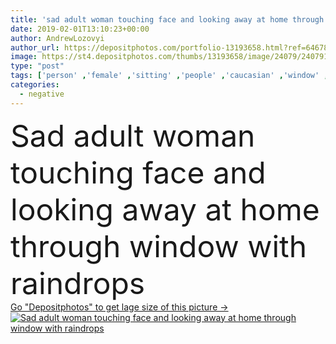 ```yaml
---
title: 'sad adult woman touching face and looking away at home through window with raindrops'
date: 2019-02-01T13:10:23+00:00
author: AndrewLozovyi
author_url: https://depositphotos.com/portfolio-13193658.html?ref=64678756
image: https://st4.depositphotos.com/thumbs/13193658/image/24079/240791912/api_thumb_450.jpg?forcejpeg=true
type: "post"
tags: ['person' ,'female' ,'sitting' ,'people' ,'caucasian' ,'window' ,'home' ,'emotions' ,'woman' ,'stress' ,'indoors' ,'loneliness' ,'negative' ,'alone' ,'sad' ,'upset' ,'lonely' ,'Worried' ,'Anxiety' ,'depressed' ,'raindrops' ,'copy space' ,'selective focus' ,'looking away' ,'bad mood' ,'touching face' ]
categories: 
  - negative
---
```

<div aling="center">
            <font size="60"> Sad adult woman touching face and looking away at home through window with raindrops</font>   
</div>
<div>
    <a href='https://depositphotos.com/240791912/stock-photo-sad-adult-woman-touching-face.html?ref=64678756' target=_blank > Go "Depositphotos" to get lage size of this picture ->
        <img href='https://depositphotos.com/240791912/stock-photo-sad-adult-woman-touching-face.html?ref=64678756' src='https://st4.depositphotos.com/13193658/24079/i/950/depositphotos_240791912-stock-photo-sad-adult-woman-touching-face.jpg?forcejpeg=true' alt='Sad adult woman touching face and looking away at home through window with raindrops' >
    </a>
</div>
